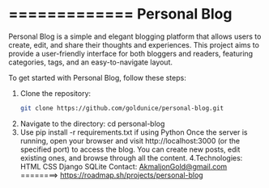 =============
Personal Blog
=============
Personal Blog is a simple and elegant blogging platform that allows users to create, edit, and share their thoughts and experiences. This project aims to provide a user-friendly interface for both bloggers and readers, featuring categories, tags, and an easy-to-navigate layout.

To get started with Personal Blog, follow these steps:
1. Clone the repository:
   ```bash
   git clone https://github.com/goldunice/personal-blog.git
2. Navigate to the directory:
   cd personal-blog
3.  Use pip install -r requirements.txt if using Python
Once the server is running, open your browser and visit http://localhost:3000 (or the specified port) to access the blog. You can create new posts, edit existing ones, and browse through all the content.
4.Technologies:
HTML
CSS
Django
SQLite
Contact: AkmaljonGold@gmail.com
========> https://roadmap.sh/projects/personal-blog
